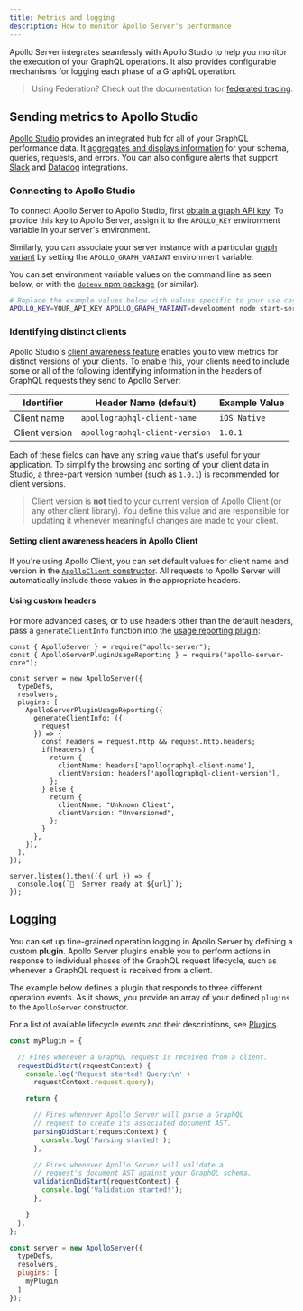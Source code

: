 ```yaml
---
title: Metrics and logging
description: How to monitor Apollo Server's performance
---
```


Apollo Server integrates seamlessly with Apollo Studio to help you monitor the execution of your GraphQL operations. It also provides configurable mechanisms for logging each phase of a GraphQL operation.

> Using Federation? Check out the documentation for [federated tracing](/federation/metrics/).

## Sending metrics to Apollo Studio

[Apollo Studio](https://www.apollographql.com/docs/studio/) provides an integrated hub for all of your GraphQL performance data. It [aggregates and displays information](https://www.apollographql.com/docs/studio/performance/) for your schema, queries, requests, and errors. You can also configure alerts that support [Slack](https://www.apollographql.com/docs/studio/slack-integration/) and [Datadog](https://www.apollographql.com/docs/studio/datadog-integration/) integrations.

### Connecting to Apollo Studio

To connect Apollo Server to Apollo Studio, first [obtain a graph API key](https://www.apollographql.com/docs/studio/setup-analytics/#pushing-traces-from-apollo-server). To provide this key to Apollo Server, assign it to the `APOLLO_KEY` environment variable in your server's environment.

Similarly, you can associate your server instance with a particular [graph variant](https://www.apollographql.com/docs/studio/schema/registry/#managing-environments-with-variants) by  setting the `APOLLO_GRAPH_VARIANT` environment variable.

You can set environment variable values on the command line as seen below, or with the [`dotenv` npm package](https://www.npmjs.com/package/dotenv) (or similar).

```bash
# Replace the example values below with values specific to your use case.
APOLLO_KEY=YOUR_API_KEY APOLLO_GRAPH_VARIANT=development node start-server.js
```

### Identifying distinct clients

Apollo Studio's [client awareness feature](https://www.apollographql.com/docs/studio/client-awareness/) enables you to view metrics for distinct versions
of your clients. To enable this, your clients need to include some or all of the following identifying information in the headers of GraphQL requests they
send to Apollo Server:

| Identifier | Header Name (default) | Example Value |
|----|----|----|
| Client name | `apollographql-client-name` | `iOS Native` |
| Client version | `apollographql-client-version` | `1.0.1` |

Each of these fields can have any string value that's useful for your application. To simplify the browsing and sorting of your client data in Studio, a three-part version number (such as `1.0.1`) is recommended for client versions.

> Client version is **not** tied to your current version of Apollo Client (or any other client library). You define this value and are responsible for updating it whenever meaningful changes are made to your client.

#### Setting client awareness headers in Apollo Client

If you're using Apollo Client, you can set default values for client name and
version in the [`ApolloClient` constructor](https://www.apollographql.com/docs/react/api/apollo-client/#the-apolloclient-constructor). All requests to Apollo Server will automatically include these values in the appropriate headers.

#### Using custom headers

For more advanced cases, or to use headers other than the default headers, pass a `generateClientInfo` function into the [usage reporting plugin](../api/plugin/usage-reporting/):

```js{9-24}
const { ApolloServer } = require("apollo-server");
const { ApolloServerPluginUsageReporting } = require("apollo-server-core");

const server = new ApolloServer({
  typeDefs,
  resolvers,
  plugins: [
    ApolloServerPluginUsageReporting({
      generateClientInfo: ({
        request
      }) => {
        const headers = request.http && request.http.headers;
        if(headers) {
          return {
            clientName: headers['apollographql-client-name'],
            clientVersion: headers['apollographql-client-version'],
          };
        } else {
          return {
            clientName: "Unknown Client",
            clientVersion: "Unversioned",
          };
        }
      },
    }),
  ],
});

server.listen().then(({ url }) => {
  console.log(`🚀  Server ready at ${url}`);
});
```

## Logging

You can set up fine-grained operation logging in Apollo Server by defining a custom **plugin**. Apollo Server plugins enable you to perform actions in response to individual phases of the GraphQL request lifecycle, such as whenever a GraphQL request is received from a client.

The example below defines a plugin that responds to three different operation events. As it shows, you provide an array of your defined `plugins` to the `ApolloServer` constructor.

For a list of available lifecycle events and their descriptions, see [Plugins](../integrations/plugins/).

```js
const myPlugin = {

  // Fires whenever a GraphQL request is received from a client.
  requestDidStart(requestContext) {
    console.log('Request started! Query:\n' +
      requestContext.request.query);

    return {

      // Fires whenever Apollo Server will parse a GraphQL
      // request to create its associated document AST.
      parsingDidStart(requestContext) {
        console.log('Parsing started!');
      },

      // Fires whenever Apollo Server will validate a
      // request's document AST against your GraphQL schema.
      validationDidStart(requestContext) {
        console.log('Validation started!');
      },

    }
  },
};

const server = new ApolloServer({
  typeDefs,
  resolvers,
  plugins: [
    myPlugin
  ]
});
```
